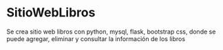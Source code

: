 # SitioWebLibros
Se crea sitio web libros con python, mysql, flask, bootstrap css, donde se puede agregar, eliminar y consultar la información de los libros
